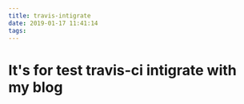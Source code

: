 ```yaml
---
title: travis-intigrate
date: 2019-01-17 11:41:14
tags:
---
```

# It's for test travis-ci intigrate with my blog